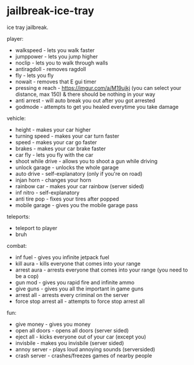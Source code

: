 # jailbreak-ice-tray

ice tray jailbreak.

player:
  - walkspeed - lets you walk faster
  - jumppower - lets you jump higher
  - noclip - lets you to walk through walls
  - antiragdoll - removes ragdoll
  - fly - lets you fly
  - nowait - removes that E gui timer
  - pressing e reach - https://imgur.com/a/M19ujkj (you can select your distance, max 150) & there should be nothing in your way
  - anti arrest - will auto break you out after you got arrested
  - godmode - attempts to get you healed everytime you take damage
  
vehicle:
  - height - makes your car higher
  - turning speed - makes your car turn faster
  - speed - makes your car go faster
  - brakes - makes your car brake faster
  - car fly - lets you fly with the car
  - shoot while drive - allows you to shoot a gun while driving
  - unlock garage - unlocks the whole garage
  - auto drive - self-explanatory (only if you're on road)
  - injan horn - changes your horn
  - rainbow car - makes your car rainbow (server sided)
  - inf nitro - self-explanatory
  - anti tire pop - fixes your tires after popped
  - mobile garage - gives you the mobile garage pass
  
teleports:
  - teleport to player
  - bruh
  
combat:
  - inf fuel - gives you infinite jetpack fuel
  - kill aura - kills everyone that comes into your range
  - arrest aura - arrests everyone that comes into your range (you need to be a cop)
  - gun mod - gives you rapid fire and infinite ammo
  - give guns - gives you all the important in game guns
  - arrest all - arrests every criminal on the server
  - force stop arrest all - attempts to force stop arrest all
  
fun:
  - give money - gives you money
  - open all doors - opens all doors (server sided)
  - eject all - kicks everyone out of your car (except you)
  - invisbile - makes you invisbile (server sided)
  - annoy server - plays loud annoying sounds (serversided)
  - crash server - crashes/freezes games of nearby people

